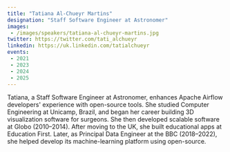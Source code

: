 ```yaml
---
title: "Tatiana Al-Chueyr Martins"
designation: "Staff Software Engineer at Astronomer"
images:
 - /images/speakers/tatiana-al-chueyr-martins.jpg
twitter: https://twitter.com/tati_alchueyr
linkedin: https://uk.linkedin.com/tatialchueyr
events:
 - 2021
 - 2023
 - 2024
 - 2025
---
```


Tatiana, a Staff Software Engineer at Astronomer, enhances Apache Airflow developers' experience with open-source tools. She studied Computer Engineering at Unicamp, Brazil, and began her career building 3D visualization software for surgeons. She then developed scalable software at Globo (2010–2014). After moving to the UK, she built educational apps at Education First. Later, as Principal Data Engineer at the BBC (2018–2022), she helped develop its machine-learning platform using open-source.